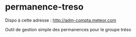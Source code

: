 # permanence-treso

Dispo à cette adresse : http://adm-compta.meteor.com

Outil de gestion simple des permanences pour le groupe tréso

